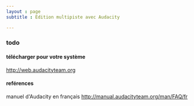 ```yaml
---
layout : page  
subtitle : Edition multipiste avec Audacity

---
```


### todo

#### télécharger pour votre système
http://web.audacityteam.org

#### reférences
manuel d'Audacity en français
http://manual.audacityteam.org/man/FAQ/fr
